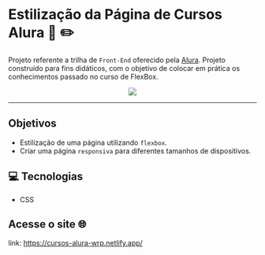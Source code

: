 # Estilização da Página de Cursos Alura :ledger: :pencil2:

Projeto referente a trilha de `Front-End` oferecido pela [Alura](https://www.alura.com.br/). Projeto construído para fins didáticos, com o objetivo de colocar em prática os conhecimentos passado no curso de FlexBox.

<p align="center">
<img width"700" src="https://user-images.githubusercontent.com/99627115/194893228-fc6e1ad3-2b40-40a2-9abb-b8bb21b3604d.jpg">
</p>

-----

## Objetivos

* Estilização de uma página utilizando `flexbox`.
* Criar uma página `responsiva` para diferentes tamanhos de dispositivos.

## 💻 Tecnologias

* CSS

## Acesse o site :globe_with_meridians:

link: https://cursos-alura-wrp.netlify.app/


